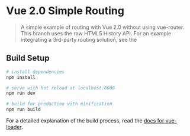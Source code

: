 # Vue 2.0 Simple Routing

> A simple example of routing with Vue 2.0 without using vue-router. This branch uses the raw HTML5 History API. For an example integrating a 3rd-party routing solution, see the

## Build Setup

``` bash
# install dependencies
npm install

# serve with hot reload at localhost:8080
npm run dev

# build for production with minification
npm run build
```

For a detailed explanation of the build process, read the [docs for vue-loader](http://vuejs.github.io/vue-loader).
